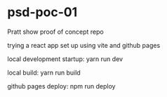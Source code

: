 # psd-poc-01
Pratt show proof of concept repo

trying a react app set up using vite and github pages

local development startup: yarn run dev

local build: yarn run build

github pages deploy: npm run deploy